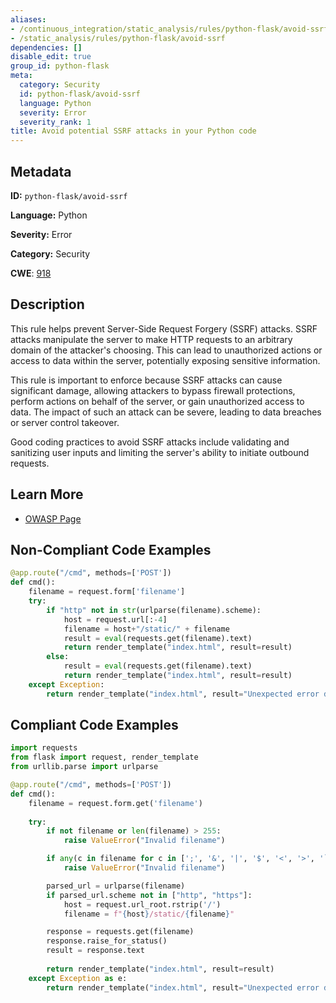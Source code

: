 ```yaml
---
aliases:
- /continuous_integration/static_analysis/rules/python-flask/avoid-ssrf
- /static_analysis/rules/python-flask/avoid-ssrf
dependencies: []
disable_edit: true
group_id: python-flask
meta:
  category: Security
  id: python-flask/avoid-ssrf
  language: Python
  severity: Error
  severity_rank: 1
title: Avoid potential SSRF attacks in your Python code
---
```

<!--  SOURCED FROM https://github.com/DataDog/datadog-static-analyzer-rule-docs -->


## Metadata
**ID:** `python-flask/avoid-ssrf`

**Language:** Python

**Severity:** Error

**Category:** Security

**CWE**: [918](https://cwe.mitre.org/data/definitions/918.html)

## Description
This rule helps prevent Server-Side Request Forgery (SSRF) attacks. SSRF attacks manipulate the server to make HTTP requests to an arbitrary domain of the attacker's choosing. This can lead to unauthorized actions or access to data within the server, potentially exposing sensitive information.

This rule is important to enforce because SSRF attacks can cause significant damage, allowing attackers to bypass firewall protections, perform actions on behalf of the server, or gain unauthorized access to data. The impact of such an attack can be severe, leading to data breaches or server control takeover.

Good coding practices to avoid SSRF attacks include validating and sanitizing user inputs and limiting the server's ability to initiate outbound requests.

## Learn More
- [OWASP Page](https://owasp.org/www-community/attacks/Server_Side_Request_Forgery)

## Non-Compliant Code Examples
```python
@app.route("/cmd", methods=['POST'])
def cmd():
    filename = request.form['filename']
    try:
        if "http" not in str(urlparse(filename).scheme):
            host = request.url[:-4]
            filename = host+"/static/" + filename
            result = eval(requests.get(filename).text)
            return render_template("index.html", result=result)
        else:
            result = eval(requests.get(filename).text)
            return render_template("index.html", result=result)
    except Exception:
        return render_template("index.html", result="Unexpected error during the execution of the predefined command.")
```

## Compliant Code Examples
```python
import requests
from flask import request, render_template
from urllib.parse import urlparse

@app.route("/cmd", methods=['POST'])
def cmd():
    filename = request.form.get('filename')
    
    try:
        if not filename or len(filename) > 255:
            raise ValueError("Invalid filename")

        if any(c in filename for c in [';', '&', '|', '$', '<', '>', '`']):
            raise ValueError("Invalid filename")

        parsed_url = urlparse(filename)
        if parsed_url.scheme not in ["http", "https"]:
            host = request.url_root.rstrip('/')
            filename = f"{host}/static/{filename}"

        response = requests.get(filename)
        response.raise_for_status()
        result = response.text
        
        return render_template("index.html", result=result)
    except Exception as e:
        return render_template("index.html", result="Unexpected error during the execution of the predefined command.")
```
